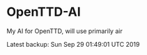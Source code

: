 # OpenTTD-AI
My AI for OpenTTD, will use primarily air

Latest backup: Sun Sep 29 01:49:01 UTC 2019
